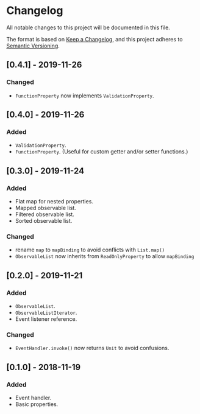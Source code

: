 # Changelog
All notable changes to this project will be documented in this file.

The format is based on [Keep a Changelog](https://keepachangelog.com/en/1.0.0/),
and this project adheres to [Semantic Versioning](https://semver.org/spec/v2.0.0.html).

## [0.4.1] - 2019-11-26
### Changed
- `FunctionProperty` now implements `ValidationProperty`.

## [0.4.0] - 2019-11-26
### Added
- `ValidationProperty`.
- `FunctionProperty`. (Useful for custom getter and/or setter functions.)

## [0.3.0] - 2019-11-24
### Added
- Flat map for nested properties.
- Mapped observable list.
- Filtered observable list.
- Sorted observable list.

### Changed
- rename `map` to `mapBinding` to avoid conflicts with `List.map()`
- `ObservableList` now inherits from `ReadOnlyProperty` to allow `mapBinding` 

## [0.2.0] - 2019-11-21
### Added
- `ObservableList`.
- `ObservableListIterator`.
- Event listener reference.

### Changed
- `EventHandler.invoke()` now returns `Unit` to avoid confusions.

## [0.1.0] - 2018-11-19
### Added
- Event handler.
- Basic properties.
